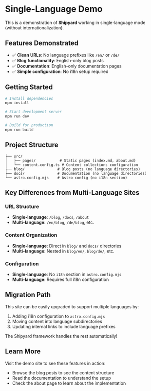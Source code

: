 # Single-Language Demo

This is a demonstration of **Shipyard** working in single-language mode (without internationalization).

## Features Demonstrated

- ✅ **Clean URLs**: No language prefixes like `/en/` or `/de/`
- ✅ **Blog functionality**: English-only blog posts
- ✅ **Documentation**: English-only documentation pages
- ✅ **Simple configuration**: No i18n setup required

## Getting Started

```bash
# Install dependencies
npm install

# Start development server
npm run dev

# Build for production
npm run build
```

## Project Structure

```
├── src/
│   ├── pages/           # Static pages (index.md, about.md)
│   └── content.config.ts # Content collections configuration
├── blog/               # Blog posts (no language directories)
├── docs/               # Documentation (no language directories)
└── astro.config.mjs    # Astro config (no i18n section)
```

## Key Differences from Multi-Language Sites

### URL Structure
- **Single-language**: `/blog`, `/docs`, `/about`
- **Multi-language**: `/en/blog`, `/de/blog`, etc.

### Content Organization
- **Single-language**: Direct in `blog/` and `docs/` directories
- **Multi-language**: Nested in `blog/en/`, `blog/de/`, etc.

### Configuration
- **Single-language**: No `i18n` section in `astro.config.mjs`
- **Multi-language**: Requires full i18n configuration

## Migration Path

This site can be easily upgraded to support multiple languages by:

1. Adding i18n configuration to `astro.config.mjs`
2. Moving content into language subdirectories
3. Updating internal links to include language prefixes

The Shipyard framework handles the rest automatically!

## Learn More

Visit the demo site to see these features in action:
- Browse the blog posts to see the content structure
- Read the documentation to understand the setup
- Check the about page to learn about the implementation